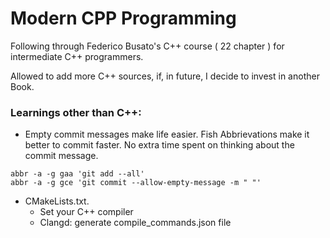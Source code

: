 # Modern CPP Programming

Following through Federico Busato's C++ course ( 22 chapter ) for intermediate C++ programmers.

Allowed to add more C++ sources, if, in future, I decide to invest in another Book.

### Learnings other than C++:
 
- Empty commit messages make life easier. Fish Abbrievations make it better to commit faster. No extra time spent on thinking about the commit message.

```fish
abbr -a -g gaa 'git add --all'
abbr -a -g gce 'git commit --allow-empty-message -m " "'
```

- CMakeLists.txt. 
    - Set your C++ compiler
    - Clangd: generate compile_commands.json file
